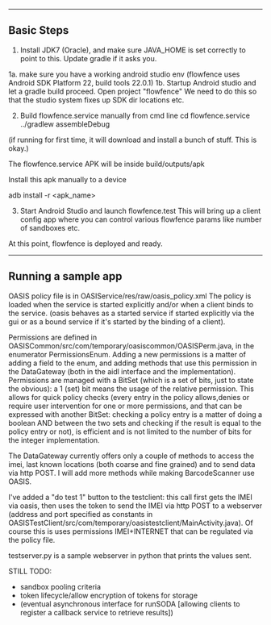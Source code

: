 -----------
Basic Steps
-----------

1. Install JDK7 (Oracle), and make sure JAVA_HOME is set correctly to point to this. Update gradle if it asks you.

1a. make sure you have a working android studio env (flowfence uses Android SDK Platform 22, build tools 22.0.1)
1b. Startup Android studio and let a gradle build proceed. Open project "flowfence"
We need to do this so that the studio system fixes up SDK dir locations etc.

2. Build flowfence.service manually from cmd line
cd flowfence.service
../gradlew assembleDebug

(if running for first time, it will download and install a bunch of stuff. This is okay.)

The flowfence.service APK will be inside build/outputs/apk

Install this apk manually to a device

adb install -r <apk_name>

3. Start Android Studio and launch flowfence.test
This will bring up a client config app where you can control various flowfence params like number of sandboxes etc.

At this point, flowfence is deployed and ready.


--------------------
Running a sample app
--------------------




OASIS policy file is in OASIService/res/raw/oasis_policy.xml
The policy is loaded when the service is started explicitly and/or when a client binds to the service. (oasis behaves as a started service if started explicitly via the gui or as a bound service if it's started by the binding of a client).

Permissions are defined in OASISCommon/src/com/temporary/oasiscommon/OASISPerm.java, in the enumerator PermissionsEnum. 
Adding a new permissions is a matter of adding a field to the enum, and adding methods that use this permission in the DataGateway (both in the aidl interface and the implementation).
Permissions are managed with a BitSet (which is a set of bits, just to state the obvious): a 1 (set) bit means the usage of the relative permission.
This allows for quick policy checks (every entry in the policy allows,denies or require user intervention for one or more permissions, and that can be expressed with another BitSet: checking a policy entry is a matter of doing a boolean AND between the two sets and checking if the result is equal to the policy entry or not), is efficient and is not limited to the number of bits for the integer implementation.

The DataGateway currently offers only a couple of methods to access the imei, last known locations (both coarse and fine grained) and to send data via http POST.
I will add more methods while making BarcodeScanner use OASIS.

I've added a "do test 1" button to the testclient: this call first gets the IMEI via oasis, then uses the token to send the IMEI via http POST to a webserver (address and port specified as constants in OASISTestClient/src/com/temporary/oasistestclient/MainActivity.java). Of course this is uses permissions IMEI+INTERNET that can be regulated via the policy file.

testserver.py is a sample webserver in python that prints the values sent.


STILL TODO:
 - sandbox pooling criteria
 - token lifecycle/allow encryption of tokens for storage
 - (eventual asynchronous interface for runSODA [allowing clients to register a callback service to retrieve results])